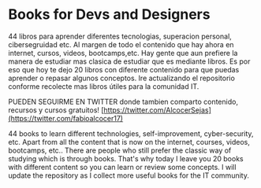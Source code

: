 # Books for Devs and Designers
44 libros para aprender diferentes tecnologias, superacion personal, cibersegruidad etc.
Al margen de todo el contenido que hay ahora en internet, cursos, videos, bootcamps,etc.
Hay gente que aun prefiere la manera de estudiar mas clasica de estudiar que es mediante libros.
Es por eso que hoy te dejo 20 libros con diferente contenido para que puedas aprender o repasar algunos conceptos.
Ire actualizando el repositorio conforme recolecte mas libros útiles para la comunidad IT.

PUEDEN SEGUIRME EN TWITTER donde tambien comparto contenido, recursos y cursos gratuitos!
[https://twitter.com/AlcocerSejas](https://twitter.com/fabioalcocer17)

44 books to learn different technologies, self-improvement, cyber-security, etc.
Apart from all the content that is now on the internet, courses, videos, bootcamps, etc..
There are people who still prefer the classic way of studying which is through books.
That's why today I leave you 20 books with different content so you can learn or review some concepts.
I will update the repository as I collect more useful books for the IT community.
